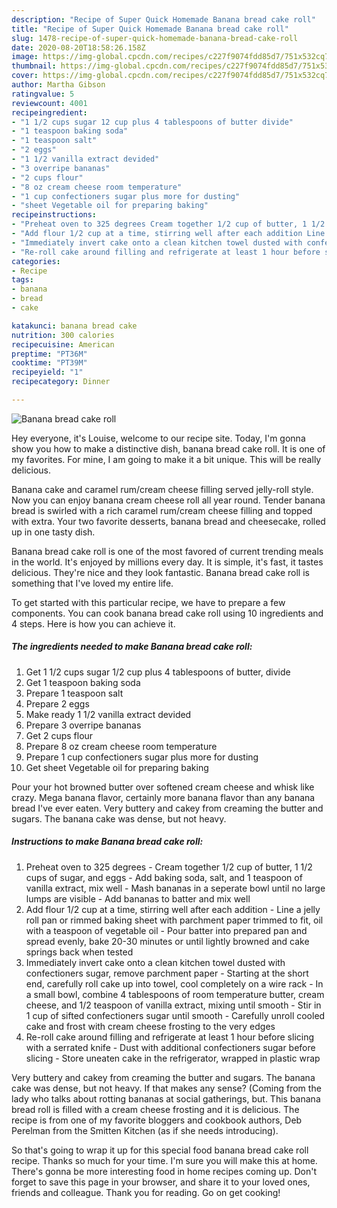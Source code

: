 ```yaml
---
description: "Recipe of Super Quick Homemade Banana bread cake roll"
title: "Recipe of Super Quick Homemade Banana bread cake roll"
slug: 1478-recipe-of-super-quick-homemade-banana-bread-cake-roll
date: 2020-08-20T18:58:26.158Z
image: https://img-global.cpcdn.com/recipes/c227f9074fdd85d7/751x532cq70/banana-bread-cake-roll-recipe-main-photo.jpg
thumbnail: https://img-global.cpcdn.com/recipes/c227f9074fdd85d7/751x532cq70/banana-bread-cake-roll-recipe-main-photo.jpg
cover: https://img-global.cpcdn.com/recipes/c227f9074fdd85d7/751x532cq70/banana-bread-cake-roll-recipe-main-photo.jpg
author: Martha Gibson
ratingvalue: 5
reviewcount: 4001
recipeingredient:
- "1 1/2 cups sugar 12 cup plus 4 tablespoons of butter divide"
- "1 teaspoon baking soda"
- "1 teaspoon salt"
- "2 eggs"
- "1 1/2 vanilla extract devided"
- "3 overripe bananas"
- "2 cups flour"
- "8 oz cream cheese room temperature"
- "1 cup confectioners sugar plus more for dusting"
- "sheet Vegetable oil for preparing baking"
recipeinstructions:
- "Preheat oven to 325 degrees Cream together 1/2 cup of butter, 1 1/2 cups of sugar, and eggs Add baking soda, salt, and 1 teaspoon of vanilla extract, mix well Mash bananas in a seperate bowl until no large lumps are visible Add bananas to batter and mix well"
- "Add flour 1/2 cup at a time, stirring well after each addition Line a jelly roll pan or rimmed baking sheet with parchment paper trimmed to fit, oil with a teaspoon of vegetable oil Pour batter into prepared pan and spread evenly, bake 20-30 minutes or until lightly browned and cake springs back when tested"
- "Immediately invert cake onto a clean kitchen towel dusted with confectioners sugar, remove parchment paper Starting at the short end, carefully roll cake up into towel, cool completely on a wire rack In a small bowl, combine 4 tablespoons of room temperature butter, cream cheese, and 1/2 teaspoon of vanilla extract, mixing until smooth Stir in 1 cup of sifted confectioners sugar until smooth Carefully unroll cooled cake and frost with cream cheese frosting to the very edges"
- "Re-roll cake around filling and refrigerate at least 1 hour before slicing with a serrated knife Dust with additional confectioners sugar before slicing Store uneaten cake in the refrigerator, wrapped in plastic wrap"
categories:
- Recipe
tags:
- banana
- bread
- cake

katakunci: banana bread cake 
nutrition: 300 calories
recipecuisine: American
preptime: "PT36M"
cooktime: "PT39M"
recipeyield: "1"
recipecategory: Dinner

---
```



![Banana bread cake roll](https://img-global.cpcdn.com/recipes/c227f9074fdd85d7/751x532cq70/banana-bread-cake-roll-recipe-main-photo.jpg)

Hey everyone, it's Louise, welcome to our recipe site. Today, I'm gonna show you how to make a distinctive dish, banana bread cake roll. It is one of my favorites. For mine, I am going to make it a bit unique. This will be really delicious.

Banana cake and caramel rum/cream cheese filling served jelly-roll style. Now you can enjoy banana cream cheese roll all year round. Tender banana bread is swirled with a rich caramel rum/cream cheese filling and topped with extra. Your two favorite desserts, banana bread and cheesecake, rolled up in one tasty dish.

Banana bread cake roll is one of the most favored of current trending meals in the world. It's enjoyed by millions every day. It is simple, it's fast, it tastes delicious. They're nice and they look fantastic. Banana bread cake roll is something that I've loved my entire life.


To get started with this particular recipe, we have to prepare a few components. You can cook banana bread cake roll using 10 ingredients and 4 steps. Here is how you can achieve it.

<!--inarticleads1-->

##### The ingredients needed to make Banana bread cake roll:

1. Get 1 1/2 cups sugar 1/2 cup plus 4 tablespoons of butter, divide
1. Get 1 teaspoon baking soda
1. Prepare 1 teaspoon salt
1. Prepare 2 eggs
1. Make ready 1 1/2 vanilla extract devided
1. Prepare 3 overripe bananas
1. Get 2 cups flour
1. Prepare 8 oz cream cheese room temperature
1. Prepare 1 cup confectioners sugar plus more for dusting
1. Get sheet Vegetable oil for preparing baking


Pour your hot browned butter over softened cream cheese and whisk like crazy. Mega banana flavor, certainly more banana flavor than any banana bread I&#39;ve ever eaten. Very buttery and cakey from creaming the butter and sugars. The banana cake was dense, but not heavy. 

<!--inarticleads2-->

##### Instructions to make Banana bread cake roll:

1. Preheat oven to 325 degrees - Cream together 1/2 cup of butter, 1 1/2 cups of sugar, and eggs - Add baking soda, salt, and 1 teaspoon of vanilla extract, mix well - Mash bananas in a seperate bowl until no large lumps are visible - Add bananas to batter and mix well
1. Add flour 1/2 cup at a time, stirring well after each addition - Line a jelly roll pan or rimmed baking sheet with parchment paper trimmed to fit, oil with a teaspoon of vegetable oil - Pour batter into prepared pan and spread evenly, bake 20-30 minutes or until lightly browned and cake springs back when tested
1. Immediately invert cake onto a clean kitchen towel dusted with confectioners sugar, remove parchment paper - Starting at the short end, carefully roll cake up into towel, cool completely on a wire rack - In a small bowl, combine 4 tablespoons of room temperature butter, cream cheese, and 1/2 teaspoon of vanilla extract, mixing until smooth - Stir in 1 cup of sifted confectioners sugar until smooth - Carefully unroll cooled cake and frost with cream cheese frosting to the very edges
1. Re-roll cake around filling and refrigerate at least 1 hour before slicing with a serrated knife - Dust with additional confectioners sugar before slicing - Store uneaten cake in the refrigerator, wrapped in plastic wrap


Very buttery and cakey from creaming the butter and sugars. The banana cake was dense, but not heavy. If that makes any sense? (Coming from the lady who talks about rotting bananas at social gatherings, but. This banana bread roll is filled with a cream cheese frosting and it is delicious. The recipe is from one of my favorite bloggers and cookbook authors, Deb Perelman from the Smitten Kitchen (as if she needs introducing). 

So that's going to wrap it up for this special food banana bread cake roll recipe. Thanks so much for your time. I'm sure you will make this at home. There's gonna be more interesting food in home recipes coming up. Don't forget to save this page in your browser, and share it to your loved ones, friends and colleague. Thank you for reading. Go on get cooking!
